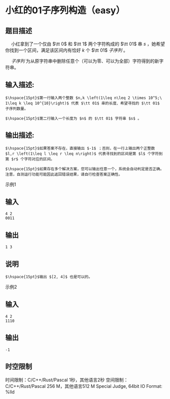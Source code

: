 # 小红的01子序列构造（easy）

## 题目描述

$\hspace{15pt}$小红拿到了一个仅由 $\tt 0$ 和 $\tt 1$ 两个字符构成的 $\tt 01$ 串 $s$ ，她希望你找到一个区间，满足该区间内有恰好 $k$ 个 $\tt 01$ _子序列_ 。  
  
$\hspace{15pt}$_子序列_ 为从原字符串中删除任意个（可以为零、可以为全部）字符得到的新字符串。  


## 输入描述:
    
    
    $\hspace{15pt}$第一行输入两个整数 $n,k \left(1\leq n\leq 2 \times 10^5;\ 1\leq k \leq 10^{10}\right)$ 代表 $\tt 01$ 串的长度、希望寻找的 $\tt 01$ 子序列数量。  
      
    $\hspace{15pt}$第二行输入一个长度为 $n$ 的 $\tt 01$ 字符串 $s$ 。

## 输出描述:
    
    
    $\hspace{15pt}$如果答案不存在，直接输出 $-1$ ；否则，在一行上输出两个正整数 $l,r \left(1\leq l \leq r \leq n\right)$ 代表寻找到的区间是第 $l$ 个字符到第 $r$ 个字符对应的区间。  
      
    $\hspace{15pt}$如果存在多个解决方案，您可以输出任意一个，系统会自动判定是否正确。注意，自测运行功能可能因此返回错误结果，请自行检查答案正确性。  
    

示例1 

## 输入
    
    
    4 2
    0011

## 输出
    
    
    1 3

## 说明
    
    
    $\hspace{15pt}$输出 $[2, 4]$ 也是可以的。  
    

示例2 

## 输入
    
    
    4 2
    1110

## 输出
    
    
    -1


## 时空限制

时间限制：C/C++/Rust/Pascal 1秒，其他语言2秒
空间限制：C/C++/Rust/Pascal 256 M，其他语言512 M
Special Judge, 64bit IO Format: %lld
